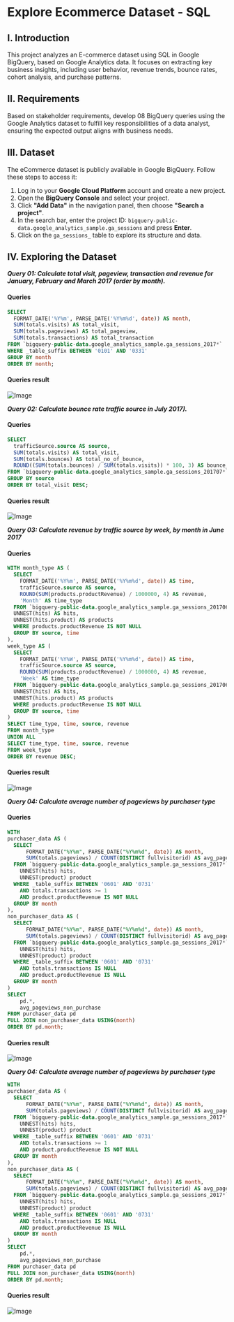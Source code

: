 # Explore Ecommerce Dataset - SQL #
## **I. Introduction** ##
This project analyzes an E-commerce dataset using SQL in Google BigQuery, based on Google Analytics data. It focuses on extracting key business insights, including user behavior, revenue trends, bounce rates, cohort analysis, and purchase patterns. 
## **II. Requirements** ##
Based on stakeholder requirements, develop 08 BigQuery queries using the Google Analytics dataset to fulfill key responsibilities of a data analyst, ensuring the expected output aligns with business needs.
## **III. Dataset** ##
The eCommerce dataset is publicly available in Google BigQuery. Follow these steps to access it:

1. Log in to your **Google Cloud Platform** account and create a new project.
2. Open the **BigQuery Console** and select your project.
3. Click **"Add Data"** in the navigation panel, then choose **"Search a project"**.
4. In the search bar, enter the project ID: `bigquery-public-data.google_analytics_sample.ga_sessions` and press **Enter**.
5. Click on the `ga_sessions_` table to explore its structure and data.
## **IV. Exploring the Dataset** ##
***Query 01: Calculate total visit, pageview, transaction and revenue for January, February and March 2017 (order by month).***
#### Queries ####
```sql
SELECT 
  FORMAT_DATE('%Y%m', PARSE_DATE('%Y%m%d', date)) AS month,
  SUM(totals.visits) AS total_visit,
  SUM(totals.pageviews) AS total_pageview,
  SUM(totals.transactions) AS total_transaction
FROM `bigquery-public-data.google_analytics_sample.ga_sessions_2017*`
WHERE _table_suffix BETWEEN '0101' AND '0331'
GROUP BY month
ORDER BY month;
```
#### Queries result ####
![Image](https://github.com/user-attachments/assets/42eea66b-3f63-46af-9a9f-87d4033262a0)

***Query 02: Calculate bounce rate traffic source in July 2017).***
#### Queries ####
```sql
SELECT 
  trafficSource.source AS source,
  SUM(totals.visits) AS total_visit,
  SUM(totals.bounces) AS total_no_of_bounce,
  ROUND((SUM(totals.bounces) / SUM(totals.visits)) * 100, 3) AS bounce_rate
FROM `bigquery-public-data.google_analytics_sample.ga_sessions_201707*`
GROUP BY source
ORDER BY total_visit DESC;
```
#### Queries result ####
![Image](https://github.com/user-attachments/assets/ca3271d7-aeb2-4857-afcf-df9ce4879727)

***Query 03: Calculate revenue by traffic source by week, by month in June 2017***
#### Queries ####
```sql
WITH month_type AS (
  SELECT 
    FORMAT_DATE('%Y%m', PARSE_DATE('%Y%m%d', date)) AS time,
    trafficSource.source AS source,
    ROUND(SUM(products.productRevenue) / 1000000, 4) AS revenue,
    'Month' AS time_type
  FROM `bigquery-public-data.google_analytics_sample.ga_sessions_201706*`, 
  UNNEST(hits) AS hits,
  UNNEST(hits.product) AS products
  WHERE products.productRevenue IS NOT NULL
  GROUP BY source, time
),
week_type AS (
  SELECT 
    FORMAT_DATE('%Y%W', PARSE_DATE('%Y%m%d', date)) AS time,
    trafficSource.source AS source,
    ROUND(SUM(products.productRevenue) / 1000000, 4) AS revenue,
    'Week' AS time_type
  FROM `bigquery-public-data.google_analytics_sample.ga_sessions_201706*`, 
  UNNEST(hits) AS hits,
  UNNEST(hits.product) AS products
  WHERE products.productRevenue IS NOT NULL
  GROUP BY source, time
)
SELECT time_type, time, source, revenue
FROM month_type
UNION ALL
SELECT time_type, time, source, revenue
FROM week_type
ORDER BY revenue DESC;
```
#### Queries result ####

![Image](https://github.com/user-attachments/assets/3ae1e18e-72f3-4b45-91e0-cee2ee42d762)

***Query 04: Calculate average number of pageviews by purchaser type***
#### Queries ####
```sql
WITH 
purchaser_data AS (
  SELECT
      FORMAT_DATE("%Y%m", PARSE_DATE("%Y%m%d", date)) AS month,
      SUM(totals.pageviews) / COUNT(DISTINCT fullvisitorid) AS avg_pageviews_purchase
  FROM `bigquery-public-data.google_analytics_sample.ga_sessions_2017*`,
    UNNEST(hits) hits,
    UNNEST(product) product
  WHERE _table_suffix BETWEEN '0601' AND '0731'
    AND totals.transactions >= 1
    AND product.productRevenue IS NOT NULL
  GROUP BY month
),
non_purchaser_data AS (
  SELECT
      FORMAT_DATE("%Y%m", PARSE_DATE("%Y%m%d", date)) AS month,
      SUM(totals.pageviews) / COUNT(DISTINCT fullvisitorid) AS avg_pageviews_non_purchase
  FROM `bigquery-public-data.google_analytics_sample.ga_sessions_2017*`,
    UNNEST(hits) hits,
    UNNEST(product) product
  WHERE _table_suffix BETWEEN '0601' AND '0731'
    AND totals.transactions IS NULL
    AND product.productRevenue IS NULL
  GROUP BY month
)
SELECT
    pd.*,
    avg_pageviews_non_purchase
FROM purchaser_data pd
FULL JOIN non_purchaser_data USING(month)
ORDER BY pd.month;
```
#### Queries result ####
![Image](https://github.com/user-attachments/assets/fd384e5f-6e4d-4807-bf66-a35ba2b19a72)

***Query 04: Calculate average number of pageviews by purchaser type***
```sql
WITH 
purchaser_data AS (
  SELECT
      FORMAT_DATE("%Y%m", PARSE_DATE("%Y%m%d", date)) AS month,
      SUM(totals.pageviews) / COUNT(DISTINCT fullvisitorid) AS avg_pageviews_purchase
  FROM `bigquery-public-data.google_analytics_sample.ga_sessions_2017*`,
    UNNEST(hits) hits,
    UNNEST(product) product
  WHERE _table_suffix BETWEEN '0601' AND '0731'
    AND totals.transactions >= 1
    AND product.productRevenue IS NOT NULL
  GROUP BY month
),
non_purchaser_data AS (
  SELECT
      FORMAT_DATE("%Y%m", PARSE_DATE("%Y%m%d", date)) AS month,
      SUM(totals.pageviews) / COUNT(DISTINCT fullvisitorid) AS avg_pageviews_non_purchase
  FROM `bigquery-public-data.google_analytics_sample.ga_sessions_2017*`,
    UNNEST(hits) hits,
    UNNEST(product) product
  WHERE _table_suffix BETWEEN '0601' AND '0731'
    AND totals.transactions IS NULL
    AND product.productRevenue IS NULL
  GROUP BY month
)
SELECT
    pd.*,
    avg_pageviews_non_purchase
FROM purchaser_data pd
FULL JOIN non_purchaser_data USING(month)
ORDER BY pd.month;
```
#### Queries result ####
![Image](https://github.com/user-attachments/assets/fd384e5f-6e4d-4807-bf66-a35ba2b19a72)
